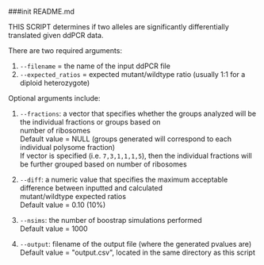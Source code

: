 ###init README.md

THIS SCRIPT determines if two alleles are significantly differentially translated given ddPCR data.

There are two required arguments:<br/>
1) ```--filename``` = the name of the input ddPCR file<br/>
2) ```--expected_ratios``` = expected mutant/wildtype ratio (usually 1:1 for a diploid heterozygote)<br/>

Optional arguments include:<br/>
1) ```--fractions```: a vector that specifies whether the groups analyzed will be the individual fractions or groups based on<br/> number of ribosomes<br/>
    Default value = NULL (groups generated will correspond to each individual polysome fraction)<br/>
    If vector is specified (i.e. ```7,3,1,1,1,5```), then the individual fractions will be further grouped based on number of ribosomes<br/>

2) ```--diff```: a numeric value that specifies the maximum acceptable difference between inputted and calculated<br/> mutant/wildtype expected ratios<br/>
    Default value = 0.10 (10%)<br/>

3) ```--nsims```: the number of boostrap simulations performed <br/>
    Default value = 1000<br/>

4) ```--output```: filename of the output file (where the generated pvalues are)<br/>
    Default value = "output.csv", located in the same directory as this script<br/>

